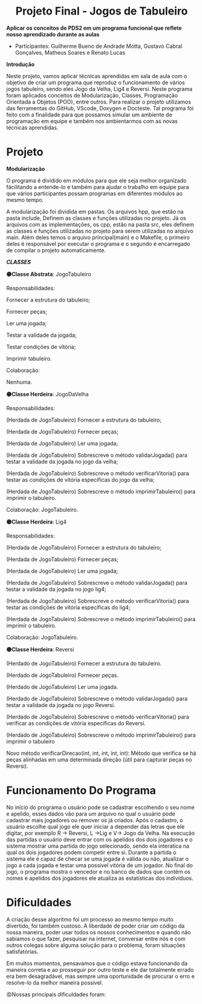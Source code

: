 <h1 align="center"> Projeto Final - Jogos de Tabuleiro </h1>

**Aplicar os conceitos de PDS2 em um programa funcional que reflete nosso aprendizado durante as aulas**

- Participantes: Guilherme Bueno de Andrade Motta,  Gustavo Cabral Gonçalves, Matheus Soares e Renato Lucas

**Introdução**

Neste projeto, vamos aplicar técnicas aprendidas em sala de aula com o objetivo de criar um programa que reproduz o funcionamento de vários jogos tabuleiro, sendo eles Jogo da Velha, Lig4 e Reversi. Neste programa foram aplicados conceitos de Modularização, Classes, Programação Orientada a Objetos (POO), entre outros. Para realizar o projeto utilizamos das ferramentas do GitHub, VScode, Doxygen e Docteste. Tal programa foi feito com a finalidade para que possamos simular um ambiente de programação em equipe e também nos ambientarmos com as novas técnicas aprendidas.

# Projeto

**Modularização**

O programa é dividido em módulos para que ele seja melhor organizado fácilitando a entende-lo e também para ajudar o trabalho em equipe para que vários participantes possam programas em diferentes módulos ao mesmo tempo. 

A modularização foi dividida em pastas. Os arquivos hpp, que estão na pasta include, Definem as classes e funções utilizadas no projeto. Já os arquivos com as implementações, os cpp, estão na pasta src, eles definem as classes e funções utilizadas no projeto para serem utilizadas no arquivo main. Além deles temos o arquivo principal(main) e o Makefile, o primeiro deles é responsável por executar o programa e o segundo é encarregado de compilar o projeto automaticamente.

***CLASSES***

**🟣Classe Abstrata**: JogoTabuleiro 

Responsabilidades: 

Fornecer a estrutura do tabuleiro; 

Fornecer peças;

Ler uma jogada; 

Testar a validade da jogada; 

Testar condições de vitória; 

Imprimir tabuleiro.

Colaboração:

Nenhuma.  


**🟣Classe Herdeira**: JogoDaVelha

Responsabilidades:

(Herdada de JogoTabuleiro) Fornecer a estrutura do tabuleiro; 

(Herdada de JogoTabuleiro) Fornecer peças; 

(Herdada de JogoTabuleiro) Ler uma jogada; 

(Herdada de JogoTabuleiro) Sobrescreve o método validarJogada() para testar a validade da jogada no jogo da velha; 

(Herdada de JogoTabuleiro) Sobrescreve o método verificarVitoria() para testar as condições de vitória específicas do jogo da velha; 

(Herdada de JogoTabuleiro) Sobrescreve o método imprimirTabuleiro() para imprimir o tabuleiro. 

Colaboração: JogoTabuleiro.


**🟣Classe Herdeira**: Lig4

Responsabilidades:

(Herdada de JogoTabuleiro) Fornecer a estrutura do tabuleiro; 

(Herdada de JogoTabuleiro) Fornecer peças; 

(Herdada de JogoTabuleiro) Ler uma jogada; 

(Herdada de JogoTabuleiro) Sobrescreve o método validarJogada() para testar a validade da jogada no jogo lig4; 

(Herdada de JogoTabuleiro) Sobrescreve o método verificarVitoria() para testar as condições de vitória específicas do lig4; 

(Herdada de JogoTabuleiro) Sobrescreve o método imprimirTabuleiro() para imprimir o tabuleiro. 

Colaboração: JogoTabuleiro.


**🟣Classe Herdeira**: Reversi

(Herdado de JogoTabuleiro) Fornecer a estrutura do tabuleiro.

(Herdado de JogoTabuleiro) Fornecer peças.

(Herdado de JogoTabuleiro) Ler uma jogada.

(Herdado de JogoTabuleiro) Sobrescreve o método validarJogada() para testar a validade da jogada no jogo Reversi.

(Herdado de JogoTabuleiro) Sobrescreve o método verificarVitoria() para verificar as condições de vitória específicas do Reversi.

(Herdado de JogoTabuleiro) Sobrescreve o método imprimirTabuleiro() para imprimir o tabuleiro

Novo método verificarDirecao(int, int, int, int, int): Método que verifica se há peças alinhadas em uma determinada direção (útil para capturar peças no Reversi).


# Funcionamento Do Programa

No início do programa o usuário pode se cadastrar escolhendo o seu nome e apelido, esses dados vão para um arquivo no qual o usuário pode cadastrar mais jogadores ou remover os já criados. Após o cadastro, o usuário escolhe qual jogo ele quer iniciar a depender das letras que ele digitar, por exemplo R -> Reversi, L ->Lig e V-> Jogo da Velha. Na execução das partidas o usuário deve entrar com os apelidos dos dois jogadores e o sistema mostrar uma partida do jogo selecionado, sendo ela interatica na qual os dois jogadores podem competir entre si. Durante a partida o sistema ele é capaz de checar se uma jogada é válida ou não, atualizar o jogo a cada jogada e testar uma possível vitória de um jogador. No final do jogo, o programa mostra o vencedor e no banco de dados que contém os nomes e apelidos dos jogadores ele atualiza as estatísticas dos indivíduos.



# Dificuldades

 A criação desse algoritmo foi um processo ao mesmo tempo muito divertido, foi também
 custoso. A liberdade de poder criar um código da nossa maneira, poder usar todos
 os nossos conhecimentos e quando não sabiamos o que fazer, pesquisar na internet,
 conversar entre nós e com outros colegas sobre alguma solução para o problema, foram
 situações satisfatórias.

 Em muitos momentos, pensavamos que o código estava funcionando da maneira
 correta e ao prosseguir por outro teste e ele dar totalmente errado era bem
 desagradável, mas sempre uma oportunidade de procurar o erro e resolve-lo da
 melhor maneira possível.

 😡Nossas principais dificuldades foram:
